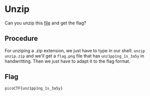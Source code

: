 # Unzip

Can you unzip this [file](./assets/unzip/unzip.zip) and get the flag?

## Procedure
For unziping a .zip extension, we just have to type in our shell: `unzip unzip.zip` and we'll get a `flag.png` file that has `unz1pp1ng_1s_3a5y` in handwritting. Then we just have to adapt it to the flag format.

## Flag

`picoCTF{unz1pp1ng_1s_3a5y}`
